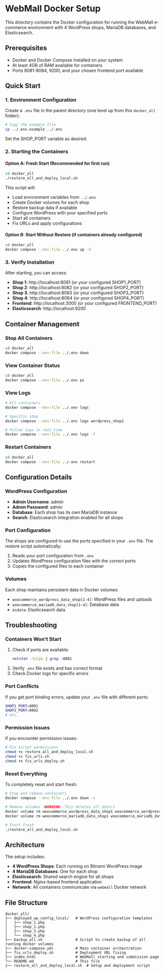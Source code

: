 # WebMall Docker Setup

This directory contains the Docker configuration for running the WebMall e-commerce environment with 4 WordPress shops, MariaDB databases, and Elasticsearch.

## Prerequisites

-   Docker and Docker Compose installed on your system
-   At least 4GB of RAM available for containers
-   Ports 8081-8084, 9200, and your chosen frontend port available

## Quick Start

### 1. Environment Configuration

Create a `.env` file in the parent directory (one level up from this `docker_all` folder):

```bash
# Copy the example file 
cp ../.env.example ../.env
```
Set the SHOP_PORT variable as desired.

### 2. Starting the Containers

#### Option A: Fresh Start (Recommended for first run)

```bash
cd docker_all
./restore_all_and_deploy_local.sh
```

This script will:

-   Load environment variables from `../.env`
-   Create Docker volumes for each shop
-   Restore backup data if available
-   Configure WordPress with your specified ports
-   Start all containers
-   Fix URLs and apply configurations

#### Option B: Start Without Restore (if containers already configured)

```bash
cd docker_all
docker compose --env-file ../.env up -d
```

### 3. Verify Installation

After starting, you can access:

-   **Shop 1**: http://localhost:8081 (or your configured SHOP1_PORT)
-   **Shop 2**: http://localhost:8082 (or your configured SHOP2_PORT)
-   **Shop 3**: http://localhost:8083 (or your configured SHOP3_PORT)
-   **Shop 4**: http://localhost:8084 (or your configured SHOP4_PORT)
-   **Frontend**: http://localhost:3000 (or your configured FRONTEND_PORT)
-   **Elasticsearch**: http://localhost:9200

## Container Management

### Stop All Containers

```bash
cd docker_all
docker compose --env-file ../.env down
```

### View Container Status

```bash
cd docker_all
docker compose --env-file ../.env ps
```

### View Logs

```bash
# All containers
docker compose --env-file ../.env logs

# Specific shop
docker compose --env-file ../.env logs wordpress_shop1

# Follow logs in real-time
docker compose --env-file ../.env logs -f
```

### Restart Containers

```bash
cd docker_all
docker compose --env-file ../.env restart
```

## Configuration Details

### WordPress Configuration

-   **Admin Username**: admin
-   **Admin Password**: admin
-   **Database**: Each shop has its own MariaDB instance
-   **Search**: Elasticsearch integration enabled for all shops

### Port Configuration

The shops are configured to use the ports specified in your `.env` file. The restore script automatically:

1. Reads your port configuration from `.env`
2. Updates WordPress configuration files with the correct ports
3. Copies the configured files to each container

### Volumes

Each shop maintains persistent data in Docker volumes:

-   `woocommerce_wordpress_data_shop[1-4]`: WordPress files and uploads
-   `woocommerce_mariadb_data_shop[1-4]`: Database data
-   `esdata`: Elasticsearch data

## Troubleshooting

### Containers Won't Start

1. Check if ports are available:
    ```bash
    netstat -tulpn | grep :8081
    ```
2. Verify `.env` file exists and has correct format
3. Check Docker logs for specific errors

### Port Conflicts

If you get port binding errors, update your `.env` file with different ports:

```bash
SHOP1_PORT=8091
SHOP2_PORT=8092
# etc.
```

### Permission Issues

If you encounter permission issues:

```bash
# Fix script permissions
chmod +x restore_all_and_deploy_local.sh
chmod +x fix_urls.sh
chmod +x fix_urls_deploy.sh
```

### Reset Everything

To completely reset and start fresh:

```bash
# Stop and remove containers
docker compose --env-file ../.env down -v

# Remove volumes (WARNING: This deletes all data!)
docker volume rm woocommerce_wordpress_data_shop1 woocommerce_wordpress_data_shop2 woocommerce_wordpress_data_shop3 woocommerce_wordpress_data_shop4
docker volume rm woocommerce_mariadb_data_shop1 woocommerce_mariadb_data_shop2 woocommerce_mariadb_data_shop3 woocommerce_mariadb_data_shop4

# Start fresh
./restore_all_and_deploy_local.sh
```

## Architecture

The setup includes:

-   **4 WordPress Shops**: Each running on Bitnami WordPress image
-   **4 MariaDB Databases**: One for each shop
-   **Elasticsearch**: Shared search engine for all shops
-   **Frontend**: Nginx-based frontend application
-   **Network**: All containers communicate via `webmall` Docker network

## File Structure

```
docker_all/
├── deployed_wp_config_local/   # WordPress configuration templates
│   ├── shop_1.php
│   ├── shop_2.php
│   ├── shop_3.php
│   └── shop_4.php
├── backup_all.sh               # Script to create backup of all running docker volumes
├── docker-compose.yml          # Main container orchestration
├── fix_urls_deploy.sh          # Deployment URL fixing
├── index.html                  # WebMall starting and submission page
└── README.md                   # This file
├── restore_all_and_deploy_local.sh  # Setup and deployment script
```

